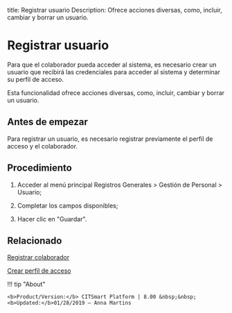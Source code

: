title: Registrar usuario
Description: Ofrece acciones diversas, como, incluir, cambiar y borrar un usuario.
# Registrar usuario


Para que el colaborador pueda acceder al sistema, es necesario crear un usuario
que recibirá las credenciales para acceder al sistema y determinar su perfil de
acceso.

Esta funcionalidad ofrece acciones diversas, como, incluir, cambiar y borrar un
usuario.

Antes de empezar
--------------------

Para registrar un usuario, es necesario registrar previamente el perfil de
acceso y el colaborador.

Procedimiento
-----------------

1.  Acceder al menú principal Registros Generales \> Gestión de Personal \>
    Usuario;

2.  Completar los campos disponibles;

3.  Hacer clic en "Guardar".



Relacionado
-----------

[Registrar colaborador](/es-es/citsmart-platform-8/initial-settings/access-settings/user/register-employee.html)

[Crear perfil de acceso](/es-es/citsmart-platform-8/initial-settings/access-settings/profile/create-profile-access.html)

!!! tip "About"

    <b>Product/Version:</b> CITSmart Platform | 8.00 &nbsp;&nbsp;
    <b>Updated:</b>01/28/2019 – Anna Martins

